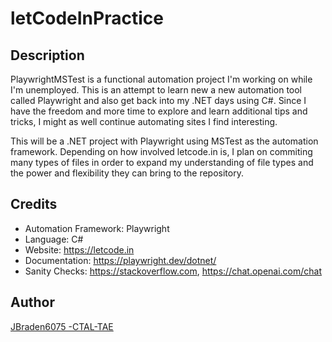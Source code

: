 # letCodeInPractice

## Description
PlaywrightMSTest is a functional automation project I'm working on while I'm unemployed. This is an attempt to learn new a new automation tool called Playwright and also get back into my .NET days using C#. Since I have the freedom and more time to explore and learn additional tips and tricks, I might as well continue automating sites I find interesting.

This will be a .NET project with Playwright using MSTest as the automation framework. Depending on how involved letcode.in is, I plan on commiting many types of files in order to expand my understanding of file types and the power and flexibility they can bring to the repository.

## Credits
- Automation Framework: Playwright
- Language: C#
- Website: https://letcode.in
- Documentation: https://playwright.dev/dotnet/
- Sanity Checks: https://stackoverflow.com, https://chat.openai.com/chat

## 

## Author
[JBraden6075 -CTAL-TAE](https://github.com/jbraden6075)